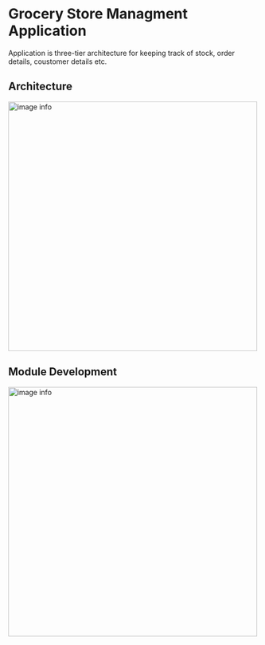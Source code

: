 
# Grocery Store Managment Application

Application is three-tier architecture for keeping track of stock, order details, coustomer details etc.

## Architecture

![image info](../Images/Architechture.png)

## Module Development

![image info](../Images/ModuleDevelopment.png)

<style type="text/css">
    img {
        width: 500px;
    }
</style>
